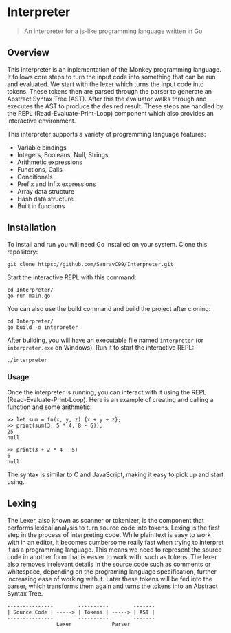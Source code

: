 # Interpreter

> An interpreter for a js-like programming language written in Go 



## Overview

This interpreter is an inplementation of the Monkey programming language.
It follows core steps to turn the input code into something that can be run and evaluated.
We start with the lexer which turns the input code into tokens.
These tokens then are parsed through the parser to generate an Abstract Syntax Tree (AST).
After this the evaluator walks through and executes the AST to produce the desired result.
These steps are handled by the REPL (Read-Evaluate-Print-Loop) component which also provides an interactive environment.

This interpreter supports a variety of programming language features:
- Variable bindings
- Integers, Booleans, Null, Strings
- Arithmetic expressions
- Functions, Calls
- Conditionals
- Prefix and Infix expressions
- Array data structure
- Hash data structure
- Built in functions



## Installation

To install and run you will need Go installed on your system. Clone this repository:
```
git clone https://github.com/SauravC99/Interpreter.git
```
Start the interactive REPL with this command:
```
cd Interpreter/
go run main.go
```
You can also use the build command and build the project after cloning:
```
cd Interpreter/
go build -o interpreter
```
After building, you will have an executable file named `interpreter` (or `interpreter.exe` on Windows). Run it to start the interactive REPL:
```
./interpreter
```


### Usage

Once the interpreter is running, you can interact with it using the REPL (Read-Evaluate-Print-Loop).
Here is an example of creating and calling a function and some arithmetic:
```
>> let sum = fn(x, y, z) {x + y + z};
>> print(sum(3, 5 * 4, 8 - 6));
25
null

>> print(3 + 2 * 4 - 5)
6
null
```
The syntax is similar to C and JavaScript, making it easy to pick up and start using.



## Lexing

The Lexer, also known as scanner or tokenizer, is the component that performs lexical analysis to turn source code into tokens.
Lexing is the first step in the process of interpreting code.
While plain text is easy to work with in an editor, it becomes cumbersome really fast when trying to interpret it as a programming language.
This means we need to represent the source code in another form that is easier to work with, such as tokens.
The lexer also removes irrelevant details in the source code such as comments or whitespace, depending on the programing language specification, further increasing ease of working with it.
Later these tokens will be fed into the parser, which transforms them again and turns the tokens into an Abstract Syntax Tree.
```
---------------        ----------        -------
| Source Code | -----> | Tokens | -----> | AST |
---------------        ----------        -------
                Lexer             Parser
```
